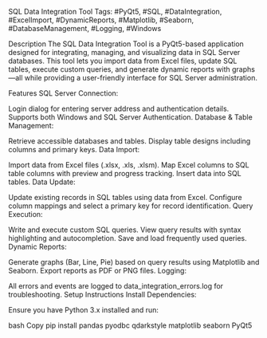 SQL Data Integration Tool
Tags: #PyQt5, #SQL, #DataIntegration, #ExcelImport, #DynamicReports, #Matplotlib, #Seaborn, #DatabaseManagement, #Logging, #Windows

Description
The SQL Data Integration Tool is a PyQt5-based application designed for integrating, managing, and visualizing data in SQL Server databases. This tool lets you import data from Excel files, update SQL tables, execute custom queries, and generate dynamic reports with graphs—all while providing a user-friendly interface for SQL Server administration.

Features
SQL Server Connection:

Login dialog for entering server address and authentication details.
Supports both Windows and SQL Server Authentication.
Database & Table Management:

Retrieve accessible databases and tables.
Display table designs including columns and primary keys.
Data Import:

Import data from Excel files (.xlsx, .xls, .xlsm).
Map Excel columns to SQL table columns with preview and progress tracking.
Insert data into SQL tables.
Data Update:

Update existing records in SQL tables using data from Excel.
Configure column mappings and select a primary key for record identification.
Query Execution:

Write and execute custom SQL queries.
View query results with syntax highlighting and autocompletion.
Save and load frequently used queries.
Dynamic Reports:

Generate graphs (Bar, Line, Pie) based on query results using Matplotlib and Seaborn.
Export reports as PDF or PNG files.
Logging:

All errors and events are logged to data_integration_errors.log for troubleshooting.
Setup Instructions
Install Dependencies:

Ensure you have Python 3.x installed and run:

bash
Copy
pip install pandas pyodbc qdarkstyle matplotlib seaborn PyQt5

